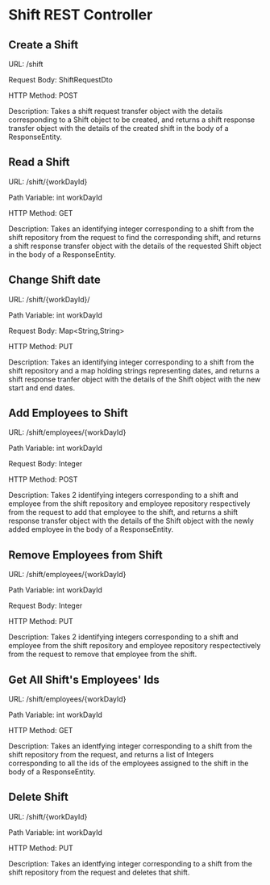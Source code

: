# Shift REST Controller
## Create a Shift

URL: /shift

Request Body: ShiftRequestDto

HTTP Method: POST

Description: Takes a shift request transfer object with the details corresponding to a Shift object to be created, and returns a shift response transfer object with the details of the created shift in the body of a ResponseEntity.

## Read a Shift

URL: /shift/{workDayId}

Path Variable: int workDayId

HTTP Method: GET

Description: Takes an identifying integer corresponding to a shift from the shift repository from the request to find the corresponding shift, and returns a shift response transfer object with the details of the requested Shift object in the body of a ResponseEntity.

## Change Shift date

URL: /shift/{workDayId}/

Path Variable: int workDayId

Request Body: Map<String,String>

HTTP Method: PUT

Description: Takes an identifying integer corresponding to a shift from the shift repository and a map holding strings representing dates, and returns a shift response tranfer object with the details of the Shift object with the new start and end dates.

## Add Employees to Shift

URL: /shift/employees/{workDayId}

Path Variable: int workDayId

Request Body: Integer

HTTP Method: POST

Description: Takes 2 identifying integers corresponding to a shift and employee from the shift repository and employee repository respectively from the request to add that employee to the shift, and returns a shift response transfer object with the details of the Shift object with the newly added employee in the body of a ResponseEntity.

## Remove Employees from Shift

URL: /shift/employees/{workDayId}

Path Variable: int workDayId

Request Body: Integer

HTTP Method: PUT

Description: Takes 2 identifying integers corresponding to a shift and employee from the shift repository and employee repository respectectively from the request to remove that employee from the shift.

## Get All Shift's Employees' Ids

URL: /shift/employees/{workDayId}

Path Variable: int workDayId

HTTP Method: GET

Description: Takes an identfying integer corresponding to a shift from the shift repository from the request, and returns a list of Integers corresponding to all the ids of the employees assigned to the shift in the body of a ResponseEntity.

## Delete Shift

URL: /shift/{workDayId}

Path Variable: int workDayId

HTTP Method: PUT

Description: Takes an identfying integer corresponding to a shift from the shift repository from the request and deletes that shift.


